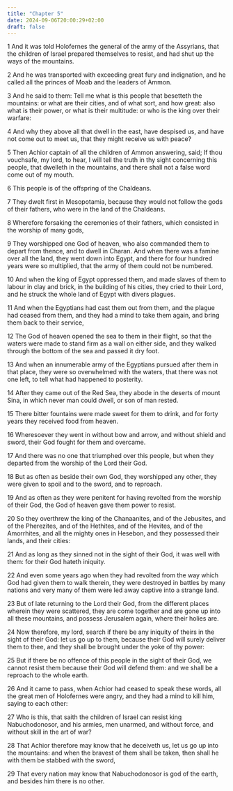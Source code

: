 ```yaml
---
title: "Chapter 5"
date: 2024-09-06T20:00:29+02:00
draft: false
---
```



1 And it was told Holofernes the general of the army of the Assyrians, that the children of Israel prepared themselves to resist, and had shut up the ways of the mountains.

2 And he was transported with exceeding great fury and indignation, and he called all the princes of Moab and the leaders of Ammon.

3 And he said to them: Tell me what is this people that besetteth the mountains: or what are their cities, and of what sort, and how great: also what is their power, or what is their multitude: or who is the king over their warfare:

4 And why they above all that dwell in the east, have despised us, and have not come out to meet us, that they might receive us with peace?

5 Then Achior captain of all the children of Ammon answering, said; If thou vouchsafe, my lord, to hear, I will tell the truth in thy sight concerning this people, that dwelleth in the mountains, and there shall not a false word come out of my mouth.

6 This people is of the offspring of the Chaldeans.

7 They dwelt first in Mesopotamia, because they would not follow the gods of their fathers, who were in the land of the Chaldeans.

8 Wherefore forsaking the ceremonies of their fathers, which consisted in the worship of many gods,

9 They worshipped one God of heaven, who also commanded them to depart from thence, and to dwell in Charan. And when there was a famine over all the land, they went down into Egypt, and there for four hundred years were so multiplied, that the army of them could not be numbered.

10 And when the king of Egypt oppressed them, and made slaves of them to labour in clay and brick, in the building of his cities, they cried to their Lord, and he struck the whole land of Egypt with divers plagues.

11 And when the Egyptians had cast them out from them, and the plague had ceased from them, and they had a mind to take them again, and bring them back to their service,

12 The God of heaven opened the sea to them in their flight, so that the waters were made to stand firm as a wall on either side, and they walked through the bottom of the sea and passed it dry foot.

13 And when an innumerable army of the Egyptians pursued after them in that place, they were so overwhelmed with the waters, that there was not one left, to tell what had happened to posterity.

14 After they came out of the Red Sea, they abode in the deserts of mount Sina, in which never man could dwell, or son of man rested.

15 There bitter fountains were made sweet for them to drink, and for forty years they received food from heaven.

16 Wheresoever they went in without bow and arrow, and without shield and sword, their God fought for them and overcame.

17 And there was no one that triumphed over this people, but when they departed from the worship of the Lord their God.

18 But as often as beside their own God, they worshipped any other, they were given to spoil and to the sword, and to reproach.

19 And as often as they were penitent for having revolted from the worship of their God, the God of heaven gave them power to resist.

20 So they overthrew the king of the Chanaanites, and of the Jebusites, and of the Pherezites, and of the Hethites, and of the Hevites, and of the Amorrhites, and all the mighty ones in Hesebon, and they possessed their lands, and their cities:

21 And as long as they sinned not in the sight of their God, it was well with them: for their God hateth iniquity.

22 And even some years ago when they had revolted from the way which God had given them to walk therein, they were destroyed in battles by many nations and very many of them were led away captive into a strange land.

23 But of late returning to the Lord their God, from the different places wherein they were scattered, they are come together and are gone up into all these mountains, and possess Jerusalem again, where their holies are.

24 Now therefore, my lord, search if there be any iniquity of theirs in the sight of their God: let us go up to them, because their God will surely deliver them to thee, and they shall be brought under the yoke of thy power:

25 But if there be no offence of this people in the sight of their God, we cannot resist them because their God will defend them: and we shall be a reproach to the whole earth.

26 And it came to pass, when Achior had ceased to speak these words, all the great men of Holofernes were angry, and they had a mind to kill him, saying to each other:

27 Who is this, that saith the children of Israel can resist king Nabuchodonosor, and his armies, men unarmed, and without force, and without skill in the art of war?

28 That Achior therefore may know that he deceiveth us, let us go up into the mountains: and when the bravest of them shall be taken, then shall he with them be stabbed with the sword,

29 That every nation may know that Nabuchodonosor is god of the earth, and besides him there is no other.

